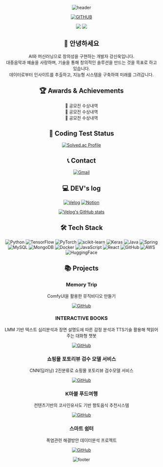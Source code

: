 <div align="center">

![header](https://capsule-render.vercel.app/api?type=waving&color=gradient&customColorList=24,23,22,21,20&height=300&section=header&text=AI%20Developer%20SINWOOK&fontSize=60&animation=fadeIn&fontAlignY=38&desc=Crafting%20Intelligence,%20Coding%20the%20Future&descAlignY=51&descAlign=62)

[![GITHUB](https://hits.seeyoufarm.com/api/count/incr/badge.svg?url=https%3A%2F%2Fgithub.com%2Fanzkanzk87&count_bg=%23FF69B4&title_bg=%23555555&icon=github.svg&icon_color=%23E7E7E7&title=GitHub&edge_flat=false)](https://github.com/anzkanzk87)

<img src="https://github-readme-stats.vercel.app/api?username=anzkanzk87&show_icons=true&theme=radical" />
<img src="https://github-readme-stats.vercel.app/api/top-langs/?username=anzkanzk87&layout=compact&theme=radical" />

## 👋 안녕하세요

AI와 머신러닝으로 창의성을 구현하는 개발자 강신욱입니다.  
대중음악과 예술을 사랑하며, 기술을 통해 창의적인 솔루션을 만드는 것을 목표로 하고 있습니다.  
데이터로부터 인사이트를 추출하고, 지능형 시스템을 구축하여 미래를 그려갑니다.

## 🏆 Awards & Achievements

🥇 공모전 수상내역  
🥈 공모전 수상내역  
🥉 공모전 수상내역  

## 🧮 Coding Test Status

[![Solved.ac Profile](http://mazassumnida.wtf/api/v2/generate_badge?boj=anzkanzk88)](https://solved.ac/anzkanzk88)

## 📞 Contact

[![Gmail](https://img.shields.io/badge/Gmail-EA4335?style=for-the-badge&logo=Gmail&logoColor=white)](mailto:anzkanzk88@gmail.com)

## 💻 DEV's log

[![Velog](https://img.shields.io/badge/velog-20C997?style=for-the-badge&logo=velog&logoColor=white)](https://velog.io/@anzkanzk88/posts)
[![Notion](https://img.shields.io/badge/Notion-000000?style=for-the-badge&logo=notion&logoColor=white)](https://www.notion.so/92acb205f97246fba025ea86bfc8f3a7)

[![Velog's GitHub stats](https://velog-readme-stats.vercel.app/api?name=anzkanzk88)](https://github.com/anzkanzk87/velog-readme-stats)

## 🛠 Tech Stack

![Python](https://img.shields.io/badge/Python-3776AB?style=for-the-badge&logo=Python&logoColor=white)
![TensorFlow](https://img.shields.io/badge/TensorFlow-FF6F00?style=for-the-badge&logo=TensorFlow&logoColor=white)
![PyTorch](https://img.shields.io/badge/PyTorch-EE4C2C?style=for-the-badge&logo=PyTorch&logoColor=white)
![scikit-learn](https://img.shields.io/badge/scikit--learn-F7931E?style=for-the-badge&logo=scikit-learn&logoColor=white)
![Keras](https://img.shields.io/badge/Keras-D00000?style=for-the-badge&logo=Keras&logoColor=white)
![Java](https://img.shields.io/badge/Java-007396?style=for-the-badge&logo=java&logoColor=white)
![Spring](https://img.shields.io/badge/Spring-6DB33F?style=for-the-badge&logo=Spring&logoColor=white)
![MySQL](https://img.shields.io/badge/MySQL-4479A1?style=for-the-badge&logo=MySQL&logoColor=white)
![MongoDB](https://img.shields.io/badge/MongoDB-47A248?style=for-the-badge&logo=MongoDB&logoColor=white)
![Docker](https://img.shields.io/badge/Docker-2496ED?style=for-the-badge&logo=Docker&logoColor=white)
![JavaScript](https://img.shields.io/badge/JavaScript-F7DF1E?style=for-the-badge&logo=javascript&logoColor=black)
![React](https://img.shields.io/badge/React-61DAFB?style=for-the-badge&logo=react&logoColor=black)
![GitHub](https://img.shields.io/badge/GitHub-181717?style=for-the-badge&logo=github&logoColor=white)
![AWS](https://img.shields.io/badge/AWS-232F3E?style=for-the-badge&logo=Amazon-AWS&logoColor=white)
![HuggingFace](https://img.shields.io/badge/HuggingFace-FFCC00?style=for-the-badge&logo=Hugging-Face&logoColor=black)

## 📚 Projects

### Memory Trip
ComfyUI을 활용한 뮤직비디오 만들기

[![GitHub](https://img.shields.io/badge/GitHub-181717?style=for-the-badge&logo=github&logoColor=white)](https://github.com/anzkanzk87/ai-image-generator)

### INTERACTIVE BOOKS
LMM 기반 텍스트 심리분석과 장면 설명도에 따른 감정 분석과 TTS기술 활용해 책읽어주는 대화형 챗봇

[![GitHub](https://img.shields.io/badge/GitHub-181717?style=for-the-badge&logo=github&logoColor=white)](https://github.com/anzkanzk87/nlp-chatbot)

### 쇼핑몰 포토리뷰 검수 모델 서비스
CNN(딥러닝) 2진분류로 쇼핑몰 포토리뷰 검수모델 서비스

[![GitHub](https://img.shields.io/badge/GitHub-181717?style=for-the-badge&logo=github&logoColor=white)](https://github.com/anzkanzk87/recommendation-system)

### K마블 푸드여행
컨텐츠기반의 코사인유사도 기반 향토음식 추천시스템

[![GitHub](https://img.shields.io/badge/GitHub-181717?style=for-the-badge&logo=github&logoColor=white)](https://github.com/anzkanzk87/ai-music-generator)

### 스마트 쉼터
폭염관련 해결방안 데이터분석 프로젝트

[![GitHub](https://img.shields.io/badge/GitHub-181717?style=for-the-badge&logo=github&logoColor=white)](https://github.com/anzkanzk87/ai-media-art)

![footer](https://capsule-render.vercel.app/api?type=waving&color=gradient&customColorList=24,23,22,21,20&height=100&section=footer)

</div>

